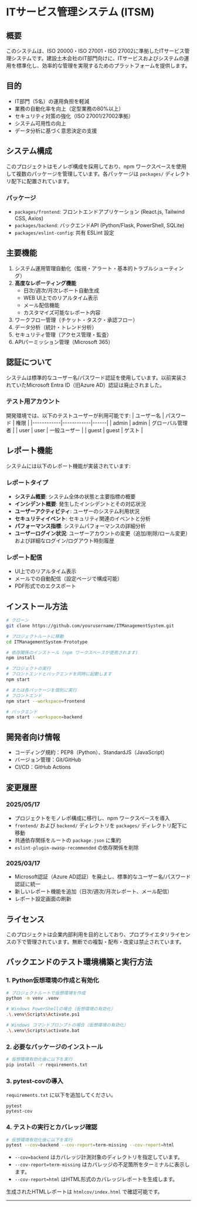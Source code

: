 # ITサービス管理システム (ITSM)

## 概要
このシステムは、ISO 20000・ISO 27001・ISO 27002に準拠したITサービス管理システムです。建設土木会社のIT部門向けに、ITサービスおよびシステムの運用を標準化し、効率的な管理を実現するためのプラットフォームを提供します。

## 目的
- IT部門（5名）の運用負担を軽減
- 業務の自動化率を向上（定型業務の80%以上）
- セキュリティ対策の強化（ISO 27001/27002準拠）
- システム可用性の向上
- データ分析に基づく意思決定の支援

## システム構成
このプロジェクトはモノレポ構成を採用しており、npm ワークスペースを使用して複数のパッケージを管理しています。各パッケージは `packages/` ディレクトリ配下に配置されています。

### パッケージ
- `packages/frontend`: フロントエンドアプリケーション (React.js, Tailwind CSS, Axios)
- `packages/backend`: バックエンドAPI (Python/Flask, PowerShell, SQLite)
- `packages/eslint-config`: 共有 ESLint 設定

## 主要機能
1. システム運用管理自動化（監視・アラート・基本的トラブルシューティング）
2. **高度なレポーティング機能**
   - 日次/週次/月次レポート自動生成
   - WEB UI上でのリアルタイム表示
   - メール配信機能
   - カスタマイズ可能なレポート内容
3. ワークフロー管理（チケット・タスク・承認フロー）
4. データ分析（統計・トレンド分析）
5. セキュリティ管理（アクセス管理・監査）
6. APIパーミッション管理（Microsoft 365）

## 認証について
システムは標準的なユーザー名/パスワード認証を使用しています。以前実装されていたMicrosoft Entra ID（旧Azure AD）認証は廃止されました。

### テスト用アカウント
開発環境では、以下のテストユーザーが利用可能です:
| ユーザー名 | パスワード | 権限 |
|------------|------------|------|
| admin      | admin      | グローバル管理者 |
| user       | user       | 一般ユーザー |
| guest      | guest      | ゲスト |

## レポート機能
システムには以下のレポート機能が実装されています:

### レポートタイプ
- **システム概要**: システム全体の状態と主要指標の概要
- **インシデント概要**: 発生したインシデントとその対応状況
- **ユーザーアクティビティ**: ユーザーのシステム利用状況
- **セキュリティイベント**: セキュリティ関連のイベントと分析
- **パフォーマンス指標**: システムパフォーマンスの詳細分析
- **ユーザーログイン状況**: ユーザーアカウントの変更（追加/削除/ロール変更）および詳細なログイン/ログアウト時刻履歴

### レポート配信
- UI上でのリアルタイム表示
- メールでの自動配信（設定ページで構成可能）
- PDF形式でのエクスポート

## インストール方法
```bash
# クローン
git clone https://github.com/yourusername/ITManagementSystem.git

# プロジェクトルートに移動
cd ITManagementSystem-Prototype

# 依存関係のインストール (npm ワークスペースが使用されます)
npm install

# プロジェクトの実行
# フロントエンドとバックエンドを同時に起動します
npm start

# または各パッケージを個別に実行
# フロントエンド
npm start --workspace=frontend

# バックエンド
npm start --workspace=backend
```

## 開発者向け情報
- コーディング規約：PEP8（Python）、StandardJS（JavaScript）
- バージョン管理：Git/GitHub
- CI/CD：GitHub Actions

## 変更履歴
### 2025/05/17
- プロジェクトをモノレポ構成に移行し、npm ワークスペースを導入
- `frontend/` および `backend/` ディレクトリを `packages/` ディレクトリ配下に移動
- 共通依存関係をルートの `package.json` に集約
- `eslint-plugin-owasp-recommended` の依存関係を削除

### 2025/03/17
- Microsoft認証（Azure AD認証）を廃止し、標準的なユーザー名/パスワード認証に統一
- 新しいレポート機能を追加（日次/週次/月次レポート、メール配信）
- レポート設定画面の刷新

## ライセンス
このプロジェクトは企業内部利用を目的としており、プロプライエタリライセンスの下で管理されています。無断での複製・配布・改変は禁止されています。
## バックエンドのテスト環境構築と実行方法

### 1. Python仮想環境の作成と有効化

```bash
# プロジェクトルートで仮想環境を作成
python -m venv .venv

# Windows PowerShellの場合（仮想環境の有効化）
.\.venv\Scripts\Activate.ps1

# Windows コマンドプロンプトの場合（仮想環境の有効化）
.\.venv\Scripts\activate.bat
```

### 2. 必要なパッケージのインストール

```bash
# 仮想環境有効化後に以下を実行
pip install -r requirements.txt
```

### 3. pytest-covの導入

`requirements.txt` に以下を追加してください。

```
pytest
pytest-cov
```

### 4. テストの実行とカバレッジ確認

```bash
# 仮想環境有効化後に以下を実行
pytest --cov=backend --cov-report=term-missing --cov-report=html
```

- `--cov=backend` はカバレッジ計測対象のディレクトリを指定しています。
- `--cov-report=term-missing` はカバレッジの不足箇所をターミナルに表示します。
- `--cov-report=html` はHTML形式のカバレッジレポートを生成します。

生成されたHTMLレポートは `htmlcov/index.html` で確認可能です。

---
